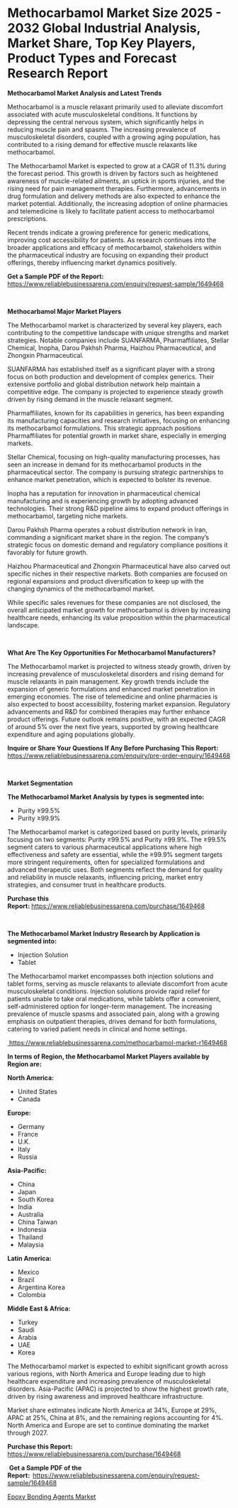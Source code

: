 <p><h1>Methocarbamol Market Size 2025 - 2032 Global Industrial Analysis, Market Share, Top Key Players, Product Types and Forecast Research Report</h1></p><p><strong>Methocarbamol Market Analysis and Latest Trends</strong></p>
<p><p>Methocarbamol is a muscle relaxant primarily used to alleviate discomfort associated with acute musculoskeletal conditions. It functions by depressing the central nervous system, which significantly helps in reducing muscle pain and spasms. The increasing prevalence of musculoskeletal disorders, coupled with a growing aging population, has contributed to a rising demand for effective muscle relaxants like methocarbamol.</p><p>The Methocarbamol Market is expected to grow at a CAGR of 11.3% during the forecast period. This growth is driven by factors such as heightened awareness of muscle-related ailments, an uptick in sports injuries, and the rising need for pain management therapies. Furthermore, advancements in drug formulation and delivery methods are also expected to enhance the market potential. Additionally, the increasing adoption of online pharmacies and telemedicine is likely to facilitate patient access to methocarbamol prescriptions. </p><p>Recent trends indicate a growing preference for generic medications, improving cost accessibility for patients. As research continues into the broader applications and efficacy of methocarbamol, stakeholders within the pharmaceutical industry are focusing on expanding their product offerings, thereby influencing market dynamics positively.</p></p>
<p><strong>Get a Sample PDF of the Report:&nbsp;</strong> <a href="https://www.reliablebusinessarena.com/enquiry/request-sample/1649468?utm_campaign=3294&utm_medium=2&utm_source=Github&utm_content=ia&utm_term=01042025&utm_id=methocarbamol">https://www.reliablebusinessarena.com/enquiry/request-sample/1649468</a></p>
<p>&nbsp;</p>
<p><strong>Methocarbamol Major Market Players</strong></p>
<p><p>The Methocarbamol market is characterized by several key players, each contributing to the competitive landscape with unique strengths and market strategies. Notable companies include SUANFARMA, Pharmaffiliates, Stellar Chemical, Inopha, Darou Pakhsh Pharma, Haizhou Pharmaceutical, and Zhongxin Pharmaceutical.</p><p>SUANFARMA has established itself as a significant player with a strong focus on both production and development of complex generics. Their extensive portfolio and global distribution network help maintain a competitive edge. The company is projected to experience steady growth driven by rising demand in the muscle relaxant segment.</p><p>Pharmaffiliates, known for its capabilities in generics, has been expanding its manufacturing capacities and research initiatives, focusing on enhancing its methocarbamol formulations. This strategic approach positions Pharmaffiliates for potential growth in market share, especially in emerging markets.</p><p>Stellar Chemical, focusing on high-quality manufacturing processes, has seen an increase in demand for its methocarbamol products in the pharmaceutical sector. The company is pursuing strategic partnerships to enhance market penetration, which is expected to bolster its revenue.</p><p>Inopha has a reputation for innovation in pharmaceutical chemical manufacturing and is experiencing growth by adopting advanced technologies. Their strong R&D pipeline aims to expand product offerings in methocarbamol, targeting niche markets.</p><p>Darou Pakhsh Pharma operates a robust distribution network in Iran, commanding a significant market share in the region. The company’s strategic focus on domestic demand and regulatory compliance positions it favorably for future growth.</p><p>Haizhou Pharmaceutical and Zhongxin Pharmaceutical have also carved out specific niches in their respective markets. Both companies are focused on regional expansions and product diversification to keep up with the changing dynamics of the methocarbamol market.</p><p>While specific sales revenues for these companies are not disclosed, the overall anticipated market growth for methocarbamol is driven by increasing healthcare needs, enhancing its value proposition within the pharmaceutical landscape.</p></p>
<p>&nbsp;</p>
<p><strong>What Are The Key Opportunities For Methocarbamol Manufacturers?</strong></p>
<p><p>The Methocarbamol market is projected to witness steady growth, driven by increasing prevalence of musculoskeletal disorders and rising demand for muscle relaxants in pain management. Key growth trends include the expansion of generic formulations and enhanced market penetration in emerging economies. The rise of telemedicine and online pharmacies is also expected to boost accessibility, fostering market expansion. Regulatory advancements and R&D for combined therapies may further enhance product offerings. Future outlook remains positive, with an expected CAGR of around 5% over the next five years, supported by growing healthcare expenditure and aging populations globally.</p></p>
<p><strong>Inquire or Share Your Questions If Any Before Purchasing This Report:</strong> <a href="https://www.reliablebusinessarena.com/enquiry/pre-order-enquiry/1649468?utm_campaign=3294&utm_medium=2&utm_source=Github&utm_content=ia&utm_term=01042025&utm_id=methocarbamol">https://www.reliablebusinessarena.com/enquiry/pre-order-enquiry/1649468</a></p>
<p>&nbsp;</p>
<p><strong>Market Segmentation</strong></p>
<p><strong>The Methocarbamol Market Analysis by types is segmented into:</strong></p>
<p><ul><li>Purity ≥99.5%</li><li>Purity ≥99.9%</li></ul></p>
<p><p>The Methocarbamol market is categorized based on purity levels, primarily focusing on two segments: Purity ≥99.5% and Purity ≥99.9%. The ≥99.5% segment caters to various pharmaceutical applications where high effectiveness and safety are essential, while the ≥99.9% segment targets more stringent requirements, often for specialized formulations and advanced therapeutic uses. Both segments reflect the demand for quality and reliability in muscle relaxants, influencing pricing, market entry strategies, and consumer trust in healthcare products.</p></p>
<p><strong>Purchase this Report:&nbsp;</strong><a href="https://www.reliablebusinessarena.com/purchase/1649468?utm_campaign=3294&utm_medium=2&utm_source=Github&utm_content=ia&utm_term=01042025&utm_id=methocarbamol">https://www.reliablebusinessarena.com/purchase/1649468</a></p>
<p>&nbsp;</p>
<p><strong>The Methocarbamol Market Industry Research by Application is segmented into:</strong></p>
<p><ul><li>Injection Solution</li><li>Tablet</li></ul></p>
<p><p>The Methocarbamol market encompasses both injection solutions and tablet forms, serving as muscle relaxants to alleviate discomfort from acute musculoskeletal conditions. Injection solutions provide rapid relief for patients unable to take oral medications, while tablets offer a convenient, self-administered option for longer-term management. The increasing prevalence of muscle spasms and associated pain, along with a growing emphasis on outpatient therapies, drives demand for both formulations, catering to varied patient needs in clinical and home settings.</p></p>
<p><a href="https://www.reliablebusinessarena.com/methocarbamol-market-r1649468?utm_campaign=3294&utm_medium=2&utm_source=Github&utm_content=ia&utm_term=01042025&utm_id=methocarbamol">&nbsp;https://www.reliablebusinessarena.com/methocarbamol-market-r1649468</a></p>
<p><strong>In terms of Region, the Methocarbamol Market Players available by Region are:</strong></p>
<p>
    <p> <strong> North America: </strong>
        <ul>
            <li>United States</li>
            <li>Canada</li>
        </ul>
        </p> 
    <p> <strong> Europe: </strong>
        <ul>
            <li>Germany</li>
            <li>France</li>
            <li>U.K.</li>
            <li>Italy</li>
            <li>Russia</li>
        </ul>
        </p> 
    <p> <strong> Asia-Pacific: </strong>
        <ul>
            <li>China</li>
            <li>Japan</li>
            <li>South Korea</li>
            <li>India</li>
            <li>Australia</li>
            <li>China Taiwan</li>
            <li>Indonesia</li>
            <li>Thailand</li>
            <li>Malaysia</li>
        </ul>
        </p> 
    <p> <strong> Latin America: </strong>
        <ul>
            <li>Mexico</li>
            <li>Brazil</li>
            <li>Argentina Korea</li>
            <li>Colombia</li>
        </ul>
        </p> 
    <p> <strong> Middle East & Africa: </strong>
        <ul>
            <li>Turkey</li>
            <li>Saudi</li>
            <li>Arabia</li>
            <li>UAE</li>
            <li>Korea</li>
        </ul>
    </p>
    </p>
<p><p>The Methocarbamol market is expected to exhibit significant growth across various regions, with North America and Europe leading due to high healthcare expenditure and increasing prevalence of musculoskeletal disorders. Asia-Pacific (APAC) is projected to show the highest growth rate, driven by rising awareness and improved healthcare infrastructure. </p><p>Market share estimates indicate North America at 34%, Europe at 29%, APAC at 25%, China at 8%, and the remaining regions accounting for 4%. North America and Europe are set to continue dominating the market through 2027.</p></p>
<p><strong>Purchase this Report: </strong><a href="https://www.reliablebusinessarena.com/purchase/1649468?utm_campaign=3294&utm_medium=2&utm_source=Github&utm_content=ia&utm_term=01042025&utm_id=methocarbamol">https://www.reliablebusinessarena.com/purchase/1649468</a></p>
<p>&nbsp;<strong>Get a Sample PDF of the Report:&nbsp;&nbsp;</strong><a href="https://www.reliablebusinessarena.com/enquiry/request-sample/1649468?utm_campaign=3294&utm_medium=2&utm_source=Github&utm_content=ia&utm_term=01042025&utm_id=methocarbamol">https://www.reliablebusinessarena.com/enquiry/request-sample/1649468</a></p>
<p><strong></strong></p>
<p><p><a href="https://github.com/usraceby/Market-Research-Report-List-1/blob/main/epoxy-bonding-agents-market.md?utm_campaign=3294&utm_medium=2&utm_source=Github&utm_content=ia&utm_term=01042025&utm_id=methocarbamol">Epoxy Bonding Agents Market</a></p></p>